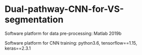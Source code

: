 # Dual-pathway-CNN-for-VS-segmentation
<p> Software platform for data pre-processing: Matlab 2019b </p>
<p> Software platform for CNN training: python3.6, tensorflow==1.15, keras==2.3.1 </p>


